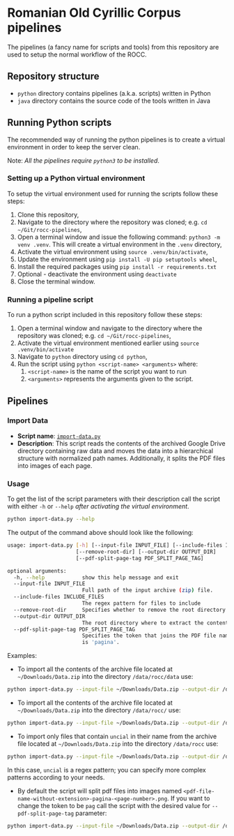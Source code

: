 # Romanian Old Cyrillic Corpus pipelines #

The pipelines (a fancy name for scripts and tools) from this repository are used to setup the normal workflow of the ROCC.

## Repository structure ##

- `python` directory contains pipelines (a.k.a. scripts) written in Python
- `java` directory contains the source code of the tools written in Java

## Running Python scripts ##

The recommended way of running the python pipelines is to create a virtual environment in order to keep the server clean.

Note: *All the pipelines require `python3` to be installed*.

### Setting up a Python virtual environment ###

To setup the virtual environment used for running the scripts follow these steps:
1. Clone this repository,
2. Navigate to the directory where the repository was cloned; e.g. `cd ~/Git/rocc-pipelines`,
3. Open a terminal window and issue the following command: `python3 -m venv .venv`. This will create a virtual environment in the `.venv` directory,
4. Activate the virtual environment using `source .venv/bin/activate`,
5. Update the environment using `pip install -U pip setuptools wheel`,
6. Install the required packages using `pip install -r requirements.txt`
7. Optional - deactivate the environment using `deactivate`
8. Close the terminal window.

### Running a pipeline script ###

To run a python script included in this repository follow these steps:
1. Open a terminal window and navigate to the directory where the repository was cloned; e.g. `cd ~/Git/rocc-pipelines`,
2. Activate the virtual environment mentioned earlier using `source .venv/bin/activate`
3. Navigate to `python` directory using `cd python`,
4. Run the script using `python <script-name> <arguments>` where:
   1. `<script-name>` is the name of the script you want to run
   2. `<arguments>` represents the arguments given to the script.

## Pipelines ##

### Import Data ###

- **Script name**: [`import-data.py`](./python/import-data.py)
- **Description**: This script reads the contents of the archived Google Drive directory containing raw data and moves the data into a hierarchical structure with normalized path names. Additionally, it splits the PDF files into images of each page.

### Usage ###

To get the list of the script parameters with their description call the script with either `-h` or `--help` *after activating the virtual environment*.

```sh
python import-data.py --help
```

The output of the command above should look like the following:
```sh
usage: import-data.py [-h] [--input-file INPUT_FILE] [--include-files INCLUDE_FILES]
                      [--remove-root-dir] [--output-dir OUTPUT_DIR]
                      [--pdf-split-page-tag PDF_SPLIT_PAGE_TAG]

optional arguments:
  -h, --help            show this help message and exit
  --input-file INPUT_FILE
                        Full path of the input archive (zip) file.
  --include-files INCLUDE_FILES
                        The regex pattern for files to include
  --remove-root-dir     Specifies whether to remove the root directory of the files from the input.
  --output-dir OUTPUT_DIR
                        The root directory where to extract the contents of the archive.
  --pdf-split-page-tag PDF_SPLIT_PAGE_TAG
                        Specifies the token that joins the PDF file name and the page number. Default
                        is 'pagina'.
```

Examples:
- To import all the contents of the archive file located at `~/Downloads/Data.zip` into the directory `/data/rocc/data` use:
```sh
python import-data.py --input-file ~/Downloads/Data.zip --output-dir /data/rocc
```
- To import all the contents of the archive file located at `~/Downloads/Data.zip` into the directory `/data/rocc/` use:
```sh
python import-data.py --input-file ~/Downloads/Data.zip --output-dir /data/rocc --remove-root-dir
```
- To import only files that contain `uncial` in their name from the archive file located at `~/Downloads/Data.zip` into the directory `/data/rocc` use:
```sh
python import-data.py --input-file ~/Downloads/Data.zip --output-dir /data/rocc --remove-root-dir --inclide-files uncial
```
In this case, `uncial` is a regex pattern; you can specify more complex patterns according to your needs.

- By default the script will split pdf files into images named `<pdf-file-name-without-extension>-pagina-<page-number>.png`. If you want to change the token to be `pag` call the script with the desired value for `--pdf-split-page-tag` parameter:
```sh
python import-data.py --input-file ~/Downloads/Data.zip --output-dir /data/rocc --remove-root-dir --pdf-split-page-tag pag
```
